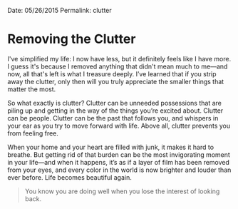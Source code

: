 Date: 05/26/2015
Permalink: clutter

# Removing the Clutter

I've simplified my life: I now have less, but it definitely feels like I have more. I guess it's because I removed anything that didn't mean much to me—and now, all that's left is what I treasure deeply. I’ve learned that if you strip away the clutter, only then will you truly appreciate the smaller things that matter the most.

So what exactly is clutter? Clutter can be unneeded possessions that are piling up and getting in the way of the things you’re excited about. Clutter can be people. Clutter can be the past that follows you, and whispers in your ear as you try to move forward with life. Above all, clutter prevents you from feeling free.

When your home and your heart are filled with junk, it makes it hard to breathe. But getting rid of that burden can be the most invigorating moment in your life—and when it happens, it’s as if a layer of film has been removed from your eyes, and every color in the world is now brighter and louder than ever before. Life becomes beautiful again.

> You know you are doing well when you lose the interest of looking back.